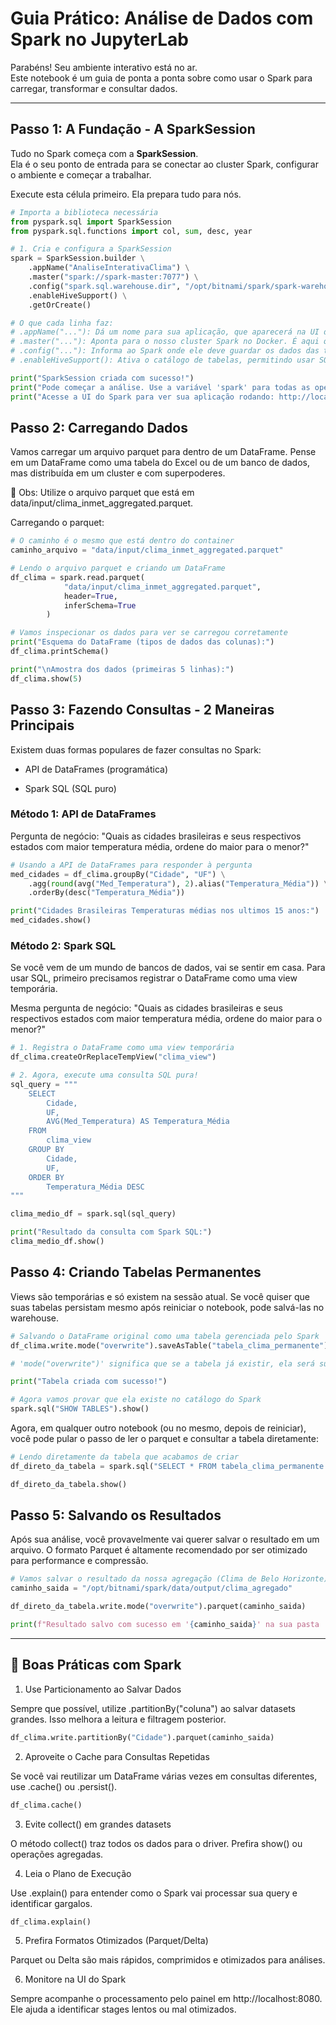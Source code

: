 # Guia Prático: Análise de Dados com Spark no JupyterLab

Parabéns! Seu ambiente interativo está no ar.  
Este notebook é um guia de ponta a ponta sobre como usar o Spark para carregar, transformar e consultar dados.

---

## Passo 1: A Fundação - A SparkSession

Tudo no Spark começa com a **SparkSession**.  
Ela é o seu ponto de entrada para se conectar ao cluster Spark, configurar o ambiente e começar a trabalhar.  

Execute esta célula primeiro. Ela prepara tudo para nós.

```python
# Importa a biblioteca necessária
from pyspark.sql import SparkSession
from pyspark.sql.functions import col, sum, desc, year

# 1. Cria e configura a SparkSession
spark = SparkSession.builder \
    .appName("AnaliseInterativaClima") \
    .master("spark://spark-master:7077") \
    .config("spark.sql.warehouse.dir", "/opt/bitnami/spark/spark-warehouse") \
    .enableHiveSupport() \
    .getOrCreate()

# O que cada linha faz:
# .appName("..."): Dá um nome para sua aplicação, que aparecerá na UI do Spark (localhost:8080).
# .master("..."): Aponta para o nosso cluster Spark no Docker. É aqui que a mágica da conexão acontece.
# .config("..."): Informa ao Spark onde ele deve guardar os dados das tabelas que criarmos.
# .enableHiveSupport(): Ativa o catálogo de tabelas, permitindo usar SQL de forma mais poderosa.

print("SparkSession criada com sucesso!")
print("Pode começar a análise. Use a variável 'spark' para todas as operações.")
print("Acesse a UI do Spark para ver sua aplicação rodando: http://localhost:8080")
```

## Passo 2: Carregando Dados

Vamos carregar um arquivo parquet para dentro de um DataFrame.
Pense em um DataFrame como uma tabela do Excel ou de um banco de dados, mas distribuída em um cluster e com superpoderes.

📌 Obs: Utilize o arquivo parquet que está em data/input/clima_inmet_aggregated.parquet.


Carregando o parquet:

```python
# O caminho é o mesmo que está dentro do container
caminho_arquivo = "data/input/clima_inmet_aggregated.parquet"

# Lendo o arquivo parquet e criando um DataFrame
df_clima = spark.read.parquet(
            "data/input/clima_inmet_aggregated.parquet",
            header=True,
            inferSchema=True
        )

# Vamos inspecionar os dados para ver se carregou corretamente
print("Esquema do DataFrame (tipos de dados das colunas):")
df_clima.printSchema()

print("\nAmostra dos dados (primeiras 5 linhas):")
df_clima.show(5)

```

## Passo 3: Fazendo Consultas - 2 Maneiras Principais

Existem duas formas populares de fazer consultas no Spark:

* API de DataFrames (programática)

* Spark SQL (SQL puro)

### Método 1: API de DataFrames

Pergunta de negócio:
"Quais as cidades brasileiras e seus respectivos estados com maior temperatura média, ordene do maior para o menor?"

```python
# Usando a API de DataFrames para responder à pergunta
med_cidades = df_clima.groupBy("Cidade", "UF") \
    .agg(round(avg("Med_Temperatura"), 2).alias("Temperatura_Média")) \
    .orderBy(desc("Temperatura_Média"))

print("Cidades Brasileiras Temperaturas médias nos ultimos 15 anos:")
med_cidades.show()
```


### Método 2: Spark SQL

Se você vem de um mundo de bancos de dados, vai se sentir em casa.
Para usar SQL, primeiro precisamos registrar o DataFrame como uma view temporária.

Mesma pergunta de negócio:
"Quais as cidades brasileiras e seus respectivos estados com maior temperatura média, ordene do maior para o menor?"

```python
# 1. Registra o DataFrame como uma view temporária
df_clima.createOrReplaceTempView("clima_view")

# 2. Agora, execute uma consulta SQL pura!
sql_query = """
    SELECT
        Cidade,
        UF,
        AVG(Med_Temperatura) AS Temperatura_Média
    FROM
        clima_view
    GROUP BY
        Cidade,
        UF,
    ORDER BY
        Temperatura_Média DESC
"""

clima_medio_df = spark.sql(sql_query)

print("Resultado da consulta com Spark SQL:")
clima_medio_df.show()
```


## Passo 4: Criando Tabelas Permanentes

Views são temporárias e só existem na sessão atual.
Se você quiser que suas tabelas persistam mesmo após reiniciar o notebook, pode salvá-las no warehouse.

```python
# Salvando o DataFrame original como uma tabela gerenciada pelo Spark
df_clima.write.mode("overwrite").saveAsTable("tabela_clima_permanente")

# 'mode("overwrite")' significa que se a tabela já existir, ela será substituída.

print("Tabela criada com sucesso!")

# Agora vamos provar que ela existe no catálogo do Spark
spark.sql("SHOW TABLES").show()
```

Agora, em qualquer outro notebook (ou no mesmo, depois de reiniciar), você pode pular o passo de ler o parquet e consultar a tabela diretamente:

```python
# Lendo diretamente da tabela que acabamos de criar
df_direto_da_tabela = spark.sql("SELECT * FROM tabela_clima_permanente WHERE cidade = 'Belo Horizonte'")

df_direto_da_tabela.show()
```

## Passo 5: Salvando os Resultados

Após sua análise, você provavelmente vai querer salvar o resultado em um arquivo.
O formato Parquet é altamente recomendado por ser otimizado para performance e compressão.

```python
# Vamos salvar o resultado da nossa agregação (Clima de Belo Horizonte)
caminho_saida = "/opt/bitnami/spark/data/output/clima_agregado"

df_direto_da_tabela.write.mode("overwrite").parquet(caminho_saida)

print(f"Resultado salvo com sucesso em '{caminho_saida}' na sua pasta 'data/output'!")
```


---

## 📌 Boas Práticas com Spark

1. Use Particionamento ao Salvar Dados

Sempre que possível, utilize .partitionBy("coluna") ao salvar datasets grandes. Isso melhora a leitura e filtragem posterior.

```python
df_clima.write.partitionBy("Cidade").parquet(caminho_saida)
```

2. Aproveite o Cache para Consultas Repetidas

Se você vai reutilizar um DataFrame várias vezes em consultas diferentes, use .cache() ou .persist().

```python
df_clima.cache()
```

3. Evite collect() em grandes datasets

O método collect() traz todos os dados para o driver. Prefira show() ou operações agregadas.

4. Leia o Plano de Execução

Use .explain() para entender como o Spark vai processar sua query e identificar gargalos.

```python
df_clima.explain()
```

5. Prefira Formatos Otimizados (Parquet/Delta)

Parquet ou Delta são mais rápidos, comprimidos e otimizados para análises.

6. Monitore na UI do Spark

Sempre acompanhe o processamento pelo painel em http://localhost:8080. Ele ajuda a identificar stages lentos ou mal otimizados.
